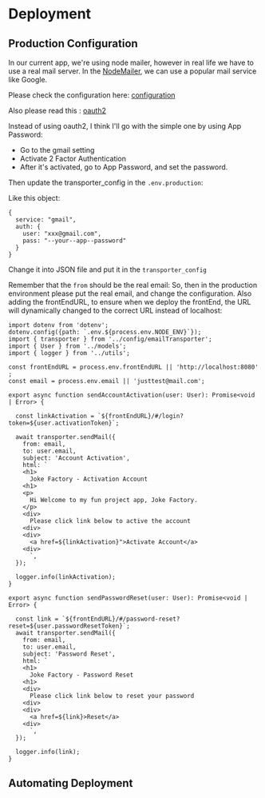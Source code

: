 # Deployment

## Production Configuration

In our current app, we're using node mailer, however in real life we have to use a real mail server. In the [NodeMailer](https://nodemailer.com/about/), we can use a popular mail service like Google. 

Please check the configuration here: [configuration](https://www.freecodecamp.org/news/use-nodemailer-to-send-emails-from-your-node-js-server/#:~:text=Nodemailer%E2%80%99s%20API%20is%20pretty%20simple%20and%20requires%20us,a%20MailOptions%20Object%203%20Use%20the%20Transporter.sendMail%20method)

Also please read this : [oauth2](https://nodemailer.com/smtp/oauth2/)

Instead of using oauth2, I think I'll go with the simple one by using App Password: 
- Go to the gmail setting
- Activate 2 Factor Authentication
- After it's activated, go to App Password, and set the password. 

Then update the transporter_config in the `.env.production`:

Like this object: 

```
{
  service: "gmail",
  auth: {
    user: "xxx@gmail.com",
    pass: "--your--app--password"
  }
}
```

Change it into JSON file and put it in the `transporter_config`

Remember that the `from` should be the real email: 
So, then in the production environment please put the real email, and change the configuration. Also adding the frontEndURL, to ensure when we deploy the frontEnd, the URL will dynamically changed to the correct URL instead of localhost: 

```
import dotenv from 'dotenv';
dotenv.config({path: `.env.${process.env.NODE_ENV}`});
import { transporter } from '../config/emailTransporter';
import { User } from '../models';
import { logger } from '../utils';

const frontEndURL = process.env.frontEndURL || 'http://localhost:8080' ;
const email = process.env.email || 'justtest@mail.com';

export async function sendAccountActivation(user: User): Promise<void | Error> {

  const linkActivation = `${frontEndURL}/#/login?token=${user.activationToken}`;

  await transporter.sendMail({
    from: email,
    to: user.email,
    subject: 'Account Activation',
    html: `
    <h1>
      Joke Factory - Activation Account
    <h1>
    <p>
      Hi Welcome to my fun project app, Joke Factory.
    </p>
    <div>
      Please click link below to active the account
    <div>
    <div>
      <a href=${linkActivation}">Activate Account</a>
    <div>
      `,
  });

  logger.info(linkActivation);
}

export async function sendPasswordReset(user: User): Promise<void | Error> {

  const link = `${frontEndURL}/#/password-reset?reset=${user.passwordResetToken}`;
  await transporter.sendMail({
    from: email,
    to: user.email,
    subject: 'Password Reset',
    html: `
    <h1>
      Joke Factory - Password Reset
    <h1>
    <div>
      Please click link below to reset your password
    <div>
    <div>
      <a href=${link}>Reset</a>
    <div>
      `,
  });

  logger.info(link);
}
```



## Automating Deployment

## 

## 

## 
